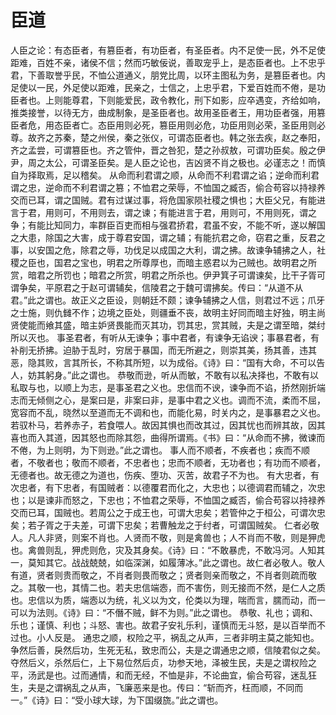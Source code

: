# 臣道
人臣之论：有态臣者，有篡臣者，有功臣者，有圣臣者。内不足使一民，外不足使距难，百姓不亲，诸侯不信；然而巧敏佞说，善取宠乎上，是态臣者也。上不忠乎君，下善取誉乎民，不恤公道通义，朋党比周，以环主图私为务，是篡臣者也。内足使以一民，外足使以距难，民亲之，士信之，上忠乎君，下爱百姓而不倦，是功臣者也。上则能尊君，下则能爱民，政令教化，刑下如影，应卒遇变，齐给如响，推类接誉，以待无方，曲成制象，是圣臣者也。故用圣臣者王，用功臣者强，用篡臣者危，用态臣者亡。态臣用则必死，篡臣用则必危，功臣用则必荣，圣臣用则必尊。故齐之苏秦，楚之州侯，秦之张仪，可谓态臣者也。韩之张去疾，赵之奉阳，齐之孟尝，可谓篡臣也。齐之管仲，晋之咎犯，楚之孙叔敖，可谓功臣矣。殷之伊尹，周之太公，可谓圣臣矣。是人臣之论也，吉凶贤不肖之极也。必谨志之！而慎自为择取焉，足以稽矣。
从命而利君谓之顺，从命而不利君谓之谄；逆命而利君谓之忠，逆命而不利君谓之篡；不恤君之荣辱，不恤国之臧否，偷合苟容以持禄养交而已耳，谓之国贼。君有过谋过事，将危国家陨社稷之惧也；大臣父兄，有能进言于君，用则可，不用则去，谓之谏；有能进言于君，用则可，不用则死，谓之争；有能比知同力，率群臣百吏而相与强君挢君，君虽不安，不能不听，遂以解国之大患，除国之大害，成于尊君安国，谓之辅；有能抗君之命，窃君之重，反君之事，以安国之危，除君之辱，功伐足以成国之大利，谓之拂。故谏争辅拂之人，社稷之臣也，国君之宝也，明君之所尊厚也，而暗主惑君以为己贼也。故明君之所赏，暗君之所罚也；暗君之所赏，明君之所杀也。伊尹箕子可谓谏矣，比干子胥可谓争矣，平原君之于赵可谓辅矣，信陵君之于魏可谓拂矣。传曰：“从道不从君。”此之谓也。故正义之臣设，则朝廷不颇；谏争辅拂之人信，则君过不远；爪牙之士施，则仇雠不作；边境之臣处，则疆垂不丧，故明主好同而暗主好独，明主尚贤使能而飨其盛，暗主妒贤畏能而灭其功，罚其忠，赏其贼，夫是之谓至暗，桀纣所以灭也。
事圣君者，有听从无谏争；事中君者，有谏争无谄谀；事暴君者，有补削无挢拂。迫胁于乱时，穷居于暴国，而无所避之，则崇其美，扬其善，违其恶，隐其败，言其所长，不称其所短，以为成俗。《诗》曰：“国有大命，不可以告人，妨其躬身。”此之谓也。
恭敬而逊，听从而敏，不敢有以私决择也，不敢有以私取与也，以顺上为志，是事圣君之义也。忠信而不谀，谏争而不谄，挢然刚折端志而无倾侧之心，是案曰是，非案曰非，是事中君之义也。调而不流，柔而不屈，宽容而不乱，晓然以至道而无不调和也，而能化易，时关内之，是事暴君之义也。若驭朴马，若养赤子，若食喂人。故因其惧也而改其过，因其忧也而辨其故，因其喜也而入其道，因其怒也而除其怨，曲得所谓焉。《书》曰：“从命而不拂，微谏而不倦，为上则明，为下则逊。”此之谓也。
事人而不顺者，不疾者也；疾而不顺者，不敬者也；敬而不顺者，不忠者也；忠而不顺者，无功者也；有功而不顺者，无德者也。故无德之为道也，伤疾、堕功、灭苦，故君子不为也。
有大忠者，有次忠者，有下忠者，有国贼者：以德覆君而化之，大忠也；以德调君而辅之，次忠也；以是谏非而怒之，下忠也；不恤君之荣辱，不恤国之臧否，偷合苟容以持禄养交而已耳，国贼也。若周公之于成王也，可谓大忠矣；若管仲之于桓公，可谓次忠矣；若子胥之于夫差，可谓下忠矣；若曹触龙之于纣者，可谓国贼矣。
仁者必敬人。凡人非贤，则案不肖也。人贤而不敬，则是禽兽也；人不肖而不敬，则是狎虎也。禽兽则乱，狎虎则危，灾及其身矣。《诗》曰：“不敢暴虎，不敢冯河。人知其一，莫知其它。战战兢兢，如临深渊，如履薄冰。”此之谓也。故仁者必敬人。敬人有道，贤者则贵而敬之，不肖者则畏而敬之；贤者则亲而敬之，不肖者则疏而敬之。其敬一也，其情二也。若夫忠信端悫，而不害伤，则无接而不然，是仁人之质也。忠信以为质，端悫以为统，礼义以为文，伦类以为理，喘而言，臑而动，而一可以为法则。《诗》曰：“不僭不贼，鲜不为则。”此之谓也。
恭敬、礼也；调和、乐也；谨慎、利也；斗怒、害也。故君子安礼乐利，谨慎而无斗怒，是以百举而不过也。小人反是。
通忠之顺，权险之平，祸乱之从声，三者非明主莫之能知也。争然后善，戾然后功，生死无私，致忠而公，夫是之谓通忠之顺，信陵君似之矣。夺然后义，杀然后仁，上下易位然后贞，功参天地，泽被生民，夫是之谓权险之平，汤武是也。过而通情，和而无经，不恤是非，不论曲宜，偷合苟容，迷乱狂生，夫是之谓祸乱之从声，飞廉恶来是也。传曰：“斩而齐，枉而顺，不同而一。”《诗》曰：“受小球大球，为下国缀旒。”此之谓也。
